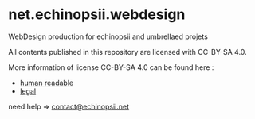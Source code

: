 net.echinopsii.webdesign
========================

WebDesign production for echinopsii and umbrellaed projets

All contents published in this repository are licensed with CC-BY-SA 4.0.

More information of license CC-BY-SA 4.0 can be found here :
* [human readable](http://creativecommons.org/licenses/by-sa/4.0/)
* [legal](http://creativecommons.org/licenses/by-sa/4.0/legalcode)

need help => contact@echinopsii.net
